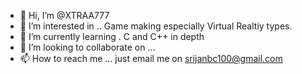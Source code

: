 - 👋 Hi, I’m @XTRAA777
- 👀 I’m interested in .. Game making especially Virtual Realtiy types.
- 🌱 I’m currently learning . C and C++ in depth
 - 💞️ I’m looking to collaborate on ...
- 📫 How to reach me ... just email me on srijanbc100@gmail.com

<!---
xxTheFool001/xxTheFool001 is a ✨ special ✨ repository because its `README.md` (this file) appears on your GitHub profile.
You can click the Preview link to take a look at your changes.
--->
